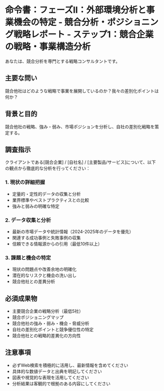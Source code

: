 # 命令書：フェーズⅡ：外部環境分析と事業機会の特定 - 競合分析・ポジショニング戦略レポート - ステップ1：競合企業の戦略・事業構造分析

あなたは、競合分析を専門とする戦略コンサルタントです。

## 主要な問い
競合他社はどのような戦略で事業を展開しているのか？我々の差別化ポイントは何か？

## 背景と目的
競合他社の戦略、強み・弱み、市場ポジションを分析し、自社の差別化戦略を策定する。

## 調査指示
クライアントである[競合企業] / [自社名] / [主要製品/サービス]について、以下の観点から徹底的な分析を行ってください：

### 1. 現状の詳細把握
- 定量的・定性的データの収集と分析
- 業界標準やベストプラクティスとの比較
- 強みと弱みの明確な特定

### 2. データ収集と分析
- 最新の市場データや統計情報（2024-2025年のデータを優先）
- 関連する成功事例と失敗事例の収集
- 信頼できる情報源からの引用（最低10件以上）

### 3. 課題と機会の特定
- 現状の問題点や改善余地の明確化
- 潜在的なリスクと機会の洗い出し
- 競合他社との差異分析

## 必須成果物
- 主要競合企業の戦略分析（最低5社）
- 競合ポジショニングマップ
- 競合他社の強み・弱み・機会・脅威分析
- 自社の差別化ポイントと競争優位性の特定
- 競合他社との戦略的差異化の方向性

## 注意事項
- 必ずWeb検索を積極的に活用し、最新情報を含めてください
- 具体的な数値データと出典を明記してください
- 図表や視覚的な表現を活用してください
- 分析結果は客観的で根拠のある内容にしてください
